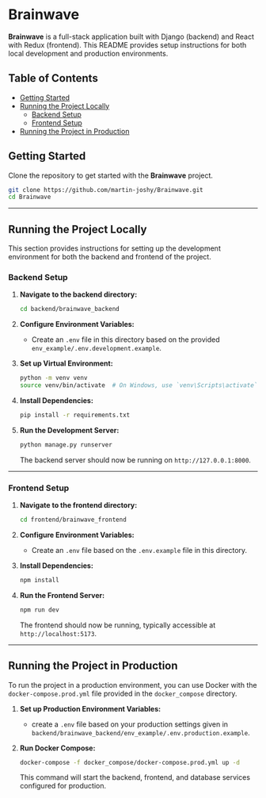 # Brainwave

**Brainwave** is a full-stack application built with Django (backend) and React with Redux (frontend). This README provides setup instructions for both local development and production environments.

## Table of Contents
- [Getting Started](#getting-started)
- [Running the Project Locally](#running-the-project-locally)
  - [Backend Setup](#backend-setup)
  - [Frontend Setup](#frontend-setup)
- [Running the Project in Production](#running-the-project-in-production)


## Getting Started
Clone the repository to get started with the **Brainwave** project.

```bash
git clone https://github.com/martin-joshy/Brainwave.git
cd Brainwave
```

---

## Running the Project Locally

This section provides instructions for setting up the development environment for both the backend and frontend of the project.

### Backend Setup
1. **Navigate to the backend directory:**
   ```bash
   cd backend/brainwave_backend
   ```

2. **Configure Environment Variables:**
   - Create an `.env` file in this directory based on the provided `env_example/.env.development.example`.

3. **Set up Virtual Environment:**
   ```bash
   python -m venv venv
   source venv/bin/activate  # On Windows, use `venv\Scripts\activate`
   ```

4. **Install Dependencies:**
   ```bash
   pip install -r requirements.txt
   ```

5. **Run the Development Server:**
   ```bash
   python manage.py runserver
   ```
   The backend server should now be running on `http://127.0.0.1:8000`.

---

### Frontend Setup
1. **Navigate to the frontend directory:**
   ```bash
   cd frontend/brainwave_frontend
   ```

2. **Configure Environment Variables:**
   - Create an `.env` file based on the `.env.example` file in this directory.

3. **Install Dependencies:**
   ```bash
   npm install
   ```

4. **Run the Frontend Server:**
   ```bash
   npm run dev
   ```
   The frontend should now be running, typically accessible at `http://localhost:5173`.

---

## Running the Project in Production

To run the project in a production environment, you can use Docker with the `docker-compose.prod.yml` file provided in the `docker_compose` directory.

1. **Set up Production Environment Variables:**
   - create a `.env` file based on your production settings given in `backend/brainwave_backend/env_example/.env.production.example`.

2. **Run Docker Compose:**
   ```bash
   docker-compose -f docker_compose/docker-compose.prod.yml up -d
   ```
   This command will start the backend, frontend, and database services configured for production.

